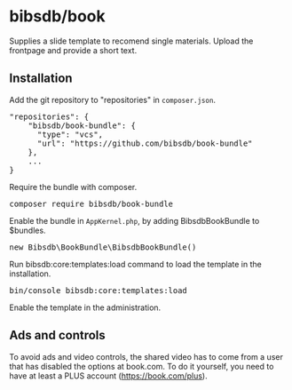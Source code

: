 # bibsdb/book

Supplies a slide template to recomend single materials. Upload the frontpage and provide a short text.

## Installation

Add the git repository to "repositories" in `composer.json`.

<pre>
"repositories": {
    "bibsdb/book-bundle": {
      "type": "vcs",
      "url": "https://github.com/bibsdb/book-bundle"
    },
    ...
}
</pre>

Require the bundle with composer.

<pre>
composer require bibsdb/book-bundle
</pre>

Enable the bundle in `AppKernel.php`, by adding BibsdbBookBundle to $bundles.

<pre>
new Bibsdb\BookBundle\BibsdbBookBundle()
</pre>

Run bibsdb:core:templates:load command to load the template in the installation.

<pre>
bin/console bibsdb:core:templates:load
</pre>

Enable the template in the administration.

## Ads and controls

To avoid ads and video controls, the shared video has to come from a user
that has disabled the options at book.com. To do it yourself, you need to have
at least a PLUS account (https://book.com/plus).
